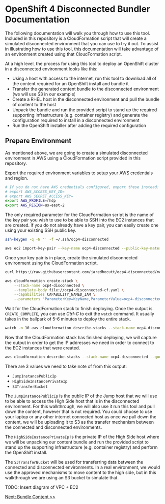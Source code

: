 # OpenShift 4 Disconnected Bundler Documentation

The following documentation will walk you through how to use this tool.
Included in this repository is a CloudFormation script that will create a
simulated disconnected environment that you can use to try it out. To assist in
illustrating how to use this tool, this documentation will take advantage of an
environment created using that CloudFormation script.

At a high level, the process for using this tool to deploy an OpenShift cluster
in a disconnected environment looks like this:

- Using a host with access to the internet, run this tool to download all of
  the content required for an OpenShift install and bundle it
- Transfer the generated content bundle to the disconnected environment (we
  will use S3 in our example)
- Create a RHEL host in the disconnected environment and pull the bundle of
  content to the host
- Unpack the bundle and run the provided script to stand up the required
  supporting infrastructure (e.g. container registry) and generate the
  configuration required to install in a disconnected environment
- Run the OpenShift installer after adding the required configuration

## Prepare Environment

As mentioned above, we are going to create a simulated disconnected environment
in AWS using a CloudFormation script provided in this repository.

Export the required environment variables to setup your AWS credentials and region.

```bash
# If you do not have AWS credentials configured, export these instead:
# export AWS_ACCESS_KEY_ID=
# export AWS_SECRET_ACCESS_KEY=
export AWS_PROFILE=rhdp
export AWS_REGION=us-east-2
```

The only required parameter for the CloudFormation script is the name of the
key pair you wish to use to be able to SSH into the EC2 instances that are
created. If you do not already have a key pair, you can easily create one using
your existing SSH public key.

```bash
ssh-keygen -q -N '' -f ~/.ssh/ocp4-disconnected

aws ec2 import-key-pair --key-name ocp4-disconnected --public-key-material fileb://~/.ssh/ocp4-disconnected.pub
```

Once your key pair is in place, create the simulated disconnected environment
using the CloudFormation script.

```bash
curl https://raw.githubusercontent.com/jaredhocutt/ocp4-disconnected/main/hack/cloudformation.yaml -o ocp4-disconnected-cf.yaml

aws cloudformation create-stack \
    --stack-name ocp4-disconnected \
    --template-body file://ocp4-disconnected-cf.yaml \
    --capabilities CAPABILITY_NAMED_IAM \
    --parameters "ParameterKey=KeyName,ParameterValue=ocp4-disconnected"
```

Wait for the CloudFormation stack to finish deploying. Once the output is
`CREATE_COMPLETE`, you can use _Ctrl-C_ to exit the `watch` command. It usually
takes in the ballpark of 5-6 minutes to deploy the entire stack.

```bash
watch -n 10 aws cloudformation describe-stacks --stack-name ocp4-disconnected --query 'Stacks[0].StackStatus'
```

Now that the CloudFormation stack has finished deploying, we will capture the
output in order to get the IP addresses we need in order to connect to the EC2
instances that were created.

```bash
aws cloudformation describe-stacks --stack-name ocp4-disconnected --query 'Stacks[0].Outputs'
```

There are 3 values we need to take note of from this output:

- `JumpInstancePublicIp`
- `HighSideInstancePrivateIp`
- `S3TransferBucket`

The `JumpInstancePublicIp` is the public IP of the Jump host that we will use
to be able to access the High Side host that is in the disconnected
environment. For this walkthrough, we will also use it run this tool and pull
down the content, however that is not required. You could choose to use your
laptop or any other internet connected host as once we pull down the content,
we will be uploading it to S3 as the transfer mechanism between the connected
and disconnected environments.

The `HighSideInstancePrivateIp` is the private IP of the High Side host where
we will be unpacking our content bundle and run the provided script to stand up
the supporting infrastructure (e.g. container registry) and perform the
OpenShift install.

The `S3TransferBucket` will be used for transferring data between the connected
and disconnected environments. In a real environment, we would use the approved
mechanisms to move content to the high side, but in this walkthrough we are
using an S3 bucket to simulate that.

TODO: Insert diagram of VPC + EC2

[Next: Bundle Content >>](bundle_content.md)
